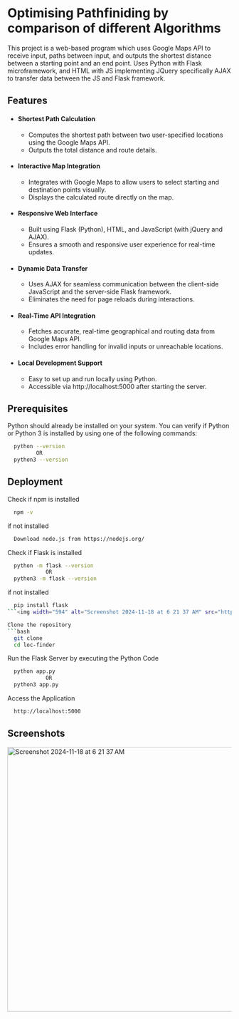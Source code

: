 
# Optimising Pathfiniding by comparison of different Algorithms 

This project is a web-based program which uses Google Maps API to receive input, paths between input, and outputs the shortest distance between a starting point and an end point. Uses Python with Flask microframework, and HTML with JS implementing JQuery specifically AJAX to transfer data between the JS and Flask framework.



## Features

* #### Shortest Path Calculation
    - Computes the shortest path between two user-specified      locations using the Google Maps API.
    - Outputs the total distance and route details.
* #### Interactive Map Integration
    - Integrates with Google Maps to allow users to select starting and destination points visually.
    - Displays the calculated route directly on the map.
* #### Responsive Web Interface
    - Built using Flask (Python), HTML, and JavaScript (with jQuery and AJAX).
    - Ensures a smooth and responsive user experience for real-time updates.
* #### Dynamic Data Transfer
    - Uses AJAX for seamless communication between the client-side JavaScript and the server-side Flask framework.
    - Eliminates the need for page reloads during interactions.
* #### Real-Time API Integration
    - Fetches accurate, real-time geographical and routing data from Google Maps API.
    - Includes error handling for invalid inputs or unreachable locations.
* #### Local Development Support
    - Easy to set up and run locally using Python.
    - Accessible via http://localhost:5000 after starting the server.

## Prerequisites

Python should already be installed on your system.
You can verify if Python or Python 3 is installed by using one of the following commands:
```bash
  python --version
         OR
  python3 --version
```
## Deployment
Check if npm is installed 
```bash
  npm -v
```
if not installed 
```bash
  Download node.js from https://nodejs.org/
```
Check if Flask is installed 
```bash
  python -m flask --version 
            OR
  python3 -m flask --version
```
if not installed
```bash
  pip install flask
```<img width="594" alt="Screenshot 2024-11-18 at 6 21 37 AM" src="https://github.com/user-attachments/assets/5a8d87a1-18dd-4a58-8c13-56d94880043e">

Clone the repository
```bash
  git clone 
  cd loc-finder
```
Run the Flask Server by executing the Python Code
```bash
  python app.py
            OR
  python3 app.py
```
Access the Application 

```bash
  http://localhost:5000
```
## Screenshots
<img width="594" alt="Screenshot 2024-11-18 at 6 21 37 AM" src="https://github.com/user-attachments/assets/ee9e7f02-93a9-4b55-91d9-4d1ca4eb59e5">

